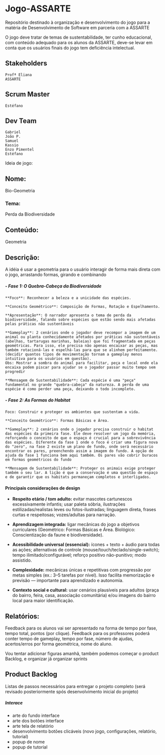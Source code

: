 # Jogo-ASSARTE
Repositório destinado à organização e desenvolvimento do jogo para a matéria de Desenvolvimento de Software em parceria com a ASSARTE

O jogo deve tratar de temas de sustentabilidade, ter cunho educacional, com conteúdo adequado para os alunos da ASSARTE, deve-se levar em conta que os usuários finais do jogo tem deficiência intelectual.

## Stakeholders
    Profª Eliana
    ASSARTE

## Scrum Master
    Estéfano

## Dev Team
    Gabriel
    João P.
    Samuel
    Kassio
    Enzo Pimentel
    Estéfano

Ideia de jogo:

## Nome: 
Bio-Geometria

### Tema:
Perda da Biodiversidade

## Conteúdo: 
Geometria 

## Descrição:
A idéia é usar a geometria para o usuário interagir de forma mais direta com o jogo, arrastando formas, girando e combinando

##### - Fase 1: O Quebra-Cabeça da Biodiversidade

    **Foco**: Reconhecer a beleza e a unicidade das espécies.

    **Conceito Geométrico**: Composição de Formas, Rotação e Espelhamento.

    **Apresentação**: O narrador apresenta o tema de perda da biodiversidade, falando sobre espécies que estão sendo mais afetadas pelas práticas não sustentáveis
    
    **Gameplay**: 2 cenários onde o jogador deve recompor a imagem de um animal ou planta conhecidamente afetados por práticas não sustentáveis (abelhas, tartarugas marinhas, baleias) que foi fragmentada em peças geométricas. Para isso, ele precisa não apenas encaixar as peças, mas também rotacioná-las e espelhá-las para que se alinhem perfeitamente. (decidir quantos tipos de movimentação tornam a gameplay menos intuitiva para os usuários em questão). 
    Obs: Mostrar a sombra do animal para facilitar, peça e local onde ela encaixa podem piscar para ajudar se o jogador passar muito tempo sem progredir

    **Mensagem de Sustentabilidade**: Cada espécie é uma "peça" fundamental no grande "quebra-cabeça" da natureza. A perda de uma espécie é como perder uma peça, deixando o todo incompleto.

##### - Fase 2: As Formas do Habitat

    Foco: Construir e proteger os ambientes que sustentam a vida.

    **Conceito Geométrico**: Formas Básicas e Área.

    **Gameplay**: 2 cenários onde o jogador precisa construir o habitat das espécies da primeira fase. Ele deve resolver um jogo da memória, reforçando o conceito de que o espaço é crucial para a sobrevivência das espécies. Diferente da fase 1 onde o foco é criar uma figura nova do "zero", na fase 2 existe um plano de fundo, onde será necessário encontrar os pares, preenchendo assim a imagem do fundo. A opção de ajuda da fase 1 funciona bem aqui também. Os pares vão cobrir buracos em formas geométricos do fundo

    **Mensagem de Sustentabilidade**: Proteger os animais exige proteger também o seu lar. A lição é que a conservação é uma questão de espaço e de garantir que os habitats permaneçam completos e interligados.

#### Principais considerações de design 

- **Respeito etário / tom adulto:** evitar mascotes cartunescos excessivamente infantis; usar paleta sóbria, ilustrações estilizadas/realistas leves ou fotos-ilustradas; linguagem direta, frases curtas e respeitosas; vozes/adultas para narração.
    
- **Aprendizagem integrada:** ligar mecânicas do jogo a objetivos curriculares (Geométrico: Formas Básicas e Área. Biológico: Conscientização da faune e biodiversidade).
    
- **Acessibilidade universal (essencial):** ícones + texto + áudio para todas as ações; alternativas de controle (mouse/touch/teclado/single-switch); tempo ilimitado/configurável; reforço positivo não-punitivo; modo assistido.
    
- **Complexidade:** mecânicas únicas e repetitivas com progressão por metas simples (ex.: 3–5 tarefas por nível). Isso facilita memorização e previsão — importante para aprendizado e autonomia.
    
- **Contexto social e cultural:** usar cenários plausíveis para adultos (praça do bairro, feira, casa, associação comunitária) e/ou imagens do bairro local para maior identificação.

## Relatórios:
Feedback para os alunos vai ser apresentado na forma de tempo por fase, tempo total, pontos (por clique).
Feedback para os professores poderá conter tempo de gameplay, tempo por fase, número de ajudas, acertos/erros por forma geométrica, nome do aluno.

Vou tentar adicionar figuras amanhã, também podemos começar o product Backlog, e organizar já organizar sprints

## Product Backlog
Listas de passos necessários para entregar o projeto completo (será revisado posteriormente spós desenvolvimento inicial do projeto)

##### Interace
- arte do fundo interface
- arte dos botões interface
- arte tela de relatório
- desenvolvimento botões clicáveis (novo jogo, configurações, relatório, tutorial)
- popup de nome
- popup de tutorial